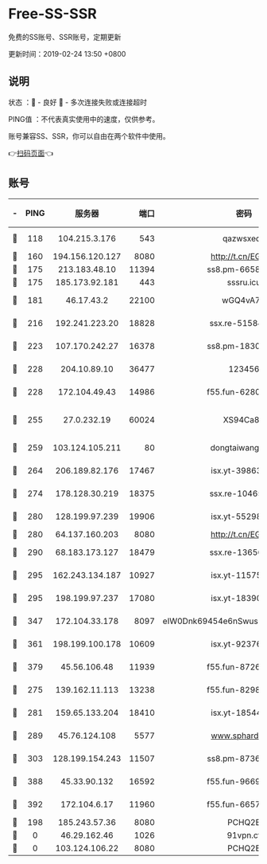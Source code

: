# Free-SS-SSR

免费的SS账号、SSR账号，定期更新

更新时间：2019-02-24 13:50 +0800

## 说明

状态     ：🙂 - 良好 🙁 - 多次连接失败或连接超时

PING值   ：不代表真实使用中的速度，仅供参考。

账号兼容SS、SSR，你可以自由在两个软件中使用。

👉[扫码页面](https://liesauer.github.io/free-ss-ssr.github.io/)👈

## 账号

|-|PING|服务器|端口|密码|加密方式|区域|
|:----:|:----:|:-----:|-----:|:----:|:----:|:----:|
|🙂|118|104.215.3.176|543|qazwsxedc|aes-256-gcm|JP|
|🙂|160|194.156.120.127|8080|http://t.cn/EGJIyrl|rc4-md5|RU|
|🙂|175|213.183.48.10|11394|ss8.pm-66583704|rc4-md5|RU|
|🙂|175|185.173.92.181|443|sssru.icu|rc4-md5|RU|
|🙂|181|46.17.43.2|22100|wGQ4vA7D|aes-256-gcm|RU|
|🙂|216|192.241.223.20|18828|ssx.re-51584753|aes-256-cfb|US|
|🙂|223|107.170.242.27|16378|ss8.pm-18305798|aes-256-cfb|US|
|🙂|228|204.10.89.10|36477|123456|aes-256-cfb|US|
|🙂|228|172.104.49.43|14986|f55.fun-62809242|aes-256-cfb|SG|
|🙂|255|27.0.232.19|60024|XS94Ca8K|xchacha20-ietf-poly1305|HK|
|🙂|259|103.124.105.211|80|dongtaiwang.com|aes-256-cfb|US|
|🙂|264|206.189.82.176|17467|isx.yt-39863046|aes-256-cfb|SG|
|🙂|274|178.128.30.219|18375|ssx.re-10465888|aes-256-cfb|SG|
|🙂|280|128.199.97.239|19906|isx.yt-55298055|aes-256-cfb|SG|
|🙂|280|64.137.160.203|8080|http://t.cn/EGJIyrl|rc4-md5|CA|
|🙂|290|68.183.173.127|18479|ssx.re-13656982|aes-256-cfb|US|
|🙂|295|162.243.134.187|10927|isx.yt-11575973|aes-256-cfb|US|
|🙂|295|198.199.97.237|17080|isx.yt-18390147|aes-256-cfb|US|
|🙂|347|172.104.33.178|8097|eIW0Dnk69454e6nSwuspv9DmS201tQ0D|aes-256-cfb|SG|
|🙂|361|198.199.100.178|10609|isx.yt-92376934|aes-256-cfb|US|
|🙂|379|45.56.106.48|11939|f55.fun-87263738|aes-256-cfb|US|
|🙂|275|139.162.11.113|13238|f55.fun-82987043|aes-256-cfb|SG|
|🙂|281|159.65.133.204|18410|isx.yt-18544574|aes-256-cfb|SG|
|🙂|289|45.76.124.108|5577|www.sphard.com|aes-256-cfb|AU|
|🙂|303|128.199.154.243|11507|ss8.pm-87365089|aes-256-cfb|SG|
|🙂|388|45.33.90.132|16592|f55.fun-96694755|aes-256-cfb|US|
|🙂|392|172.104.6.17|11960|f55.fun-66579166|aes-256-cfb|US|
|🙁|198|185.243.57.36|8080|PCHQ2E|rc4-md5|US|
|🙁|0|46.29.162.46|1026|91vpn.cf|rc4-md5|RU|
|🙁|0|103.124.106.22|8080|PCHQ2E|rc4-md5|US|
